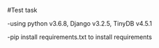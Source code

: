 #Test task

-using python v3.6.8, Django v3.2.5, TinyDB v4.5.1

-pip install requirements.txt to install requirements
